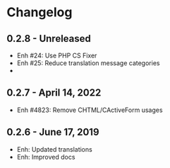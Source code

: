 Changelog
=========

0.2.8 - Unreleased
----------------------
- Enh #24: Use PHP CS Fixer
- Enh #25: Reduce translation message categories
- 
0.2.7 - April 14, 2022
----------------------
- Enh #4823: Remove CHTML/CActiveForm usages

0.2.6 - June 17, 2019
-----------------------
- Enh: Updated translations
- Enh: Improved docs

